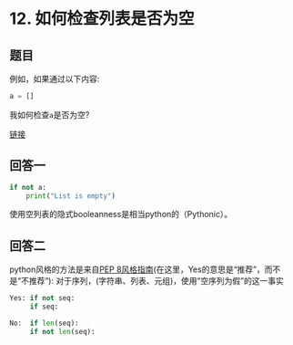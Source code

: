 # 12. 如何检查列表是否为空

## 题目

例如，如果通过以下内容:
```python
a = []
```
我如何检查`a`是否为空?

[链接](https://stackoverflow.com/questions/53513/how-do-i-check-if-a-list-is-empty)

## 回答一

```python
if not a:
    print("List is empty")
```
使用空列表的隐式booleanness是相当python的（Pythonic）。

## 回答二

python风格的方法是来自[PEP 8风格指南](https://www.python.org/dev/peps/pep-0008/)(在这里，Yes的意思是“推荐”，而不是“不推荐”):
对于序列，(字符串、列表、元组)，使用“空序列为假”的这一事实

```python
Yes: if not seq:
     if seq:

No:  if len(seq):
     if not len(seq):
```